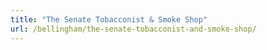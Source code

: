 ```yaml
---
title: "The Senate Tobacconist & Smoke Shop"
url: /bellingham/the-senate-tobacconist-and-smoke-shop/
---
```


